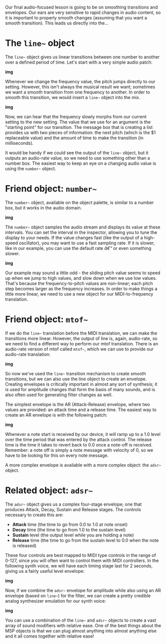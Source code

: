 Our final audio-focused lesson is going to be on smoothing transitions and envelopes. Our ears are very sensitive to rapid changes in audio content, so it is important to properly smooth changes (assuming that you want a smooth transition). This leads us directly into the...

# The `line~` object
The `line~` object gives us linear transitions between one number to another over a defined period of time. Let's start with a very simple audio patch:

__img__

Whenever we change the frequency value, the pitch jumps directly to our setting. However, this isn't always the musical result we want; sometimes we want a smooth transition from one frequency to another. In order to smooth this transition, we would insert a `line~` object into the mix.

__img__

Now, we can hear that the frequency slowly morphs from our current setting to the new setting. The value that we use for an argument is the "starting point" for our transition. The message box that is creating a list provides us with two pieces of information: the next pitch (which is the $1 replaceable value) and the amount of time to make the transition (in milliseconds).

It would be handy if we could see the output of the `line~` object, but it outputs an audio-rate value, so we need to use something other than a number box. The easiest way to keep an eye on a changing audio value is using the `number~` object.

# Friend object: `number~`
The `number~` object, available on the object palette, is similar to a number box, but it works in the audio domain.

__img__

The `number~` object samples the audio stream and displays its value at these intervals. You can set the interval in the inspector, allowing you to tune the display to your needs. If the value changes fast (like the output of a high-speed oscillator), you may want to use a fast sampling rate. If it is slower, like in our example, you can use the default rate *â€“* or even something slower.

__img__

Our example may sound a little odd - the sliding pitch value seems to speed up when we jump to high values, and slow down when we use low values. That's because the frequency-to-pitch values are non-linear; each pitch step becomes larger as the frequency increases. In order to make things a little more linear, we need to use a new object for our MIDI-to-frequency translation.

# Friend object: `mtof~`
If we do the `line~` translation before the MIDI translation, we can make the transitions more linear. However, the output of line is, again, audio-rate, so we need to find a different way to perform our mtof translation. There is an audio-rate version of mtof called `mtof~`, which we can use to provide our audio-rate translation:

__img__

So now we've used the `line~` transition mechanism to create smooth transitions, but we can also use the line object to create an envelope. Creating envelopes is critically important in almost any sort of synthesis; it is used for amplitude changes that form the basis of many sounds, and is also often used for generating filter changes as well.

The simplest envelope is the AR (Attack-Release) envelope, where two values are provided: an attack time and a release time. The easiest way to create an AR envelope is with the following patch:

__img__

Whenever a note start is received by our device, it will ramp up to a 1.0 level over the time period that was entered by the attack control. The release time is the time it takes to revert back to 0.0 once a note-off is received. Remember: a note off is simply a note message with velocity of 0, so we have to be looking for this on every note message.

A more complex envelope is available with a more complex object: the `adsr~` object.

# Related object: `adsr~`
The `adsr~` object gives us a complex four-stage envelope; one that produces Attack, Decay, Sustain and Release stages. The controls necessary to create this are:

- **Attack** time (the time to go from 0.0 to 1.0 at note onset)
- **Decay** time (the time to go from 1.0 to the sustain level)
- **Sustain** level (the output level while you are holding a note)
- **Release** time (the time to go from the sustain level to 0.0 when the note is released)

These four controls are best mapped to MIDI type controls in the range of 0-127, since you will often want to control them with MIDI controllers. In the following synth voice, we will have each timing stage last for 2 seconds, giving us a fairly useful level envelope:

__img__

Now, if we combine the `adsr~` envelope for amplitude while also using an AR envelope (based on `line~`) for the filter, we can create a pretty credible analog synthesizer emulation for our synth voice:

__img__

You can use a combination of the `line~` and `adsr~` objects to create a vast array of sound modifiers with relative ease. One of the best things about the MSP objects is that we can plug almost anything into almost anything else and it all comes together with relative ease!
